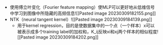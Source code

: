 - 使用傅立叶变化（Fourier feature mapping）使MLP可以更好地从低维信号中学习到图像中所隐藏的高频信息![[Pasted image 20230309182155.png]]
- NTK（neural tangent kernel）![[Pasted image 20230309184139.png]]
	- 用于kernel regression，目的是使数据集中的一个点（一个样本）x可以被表示成多个training label的加权和，K_ij反映xi和xj两个样本的相似程度![[Pasted image 20230309184202.png]]